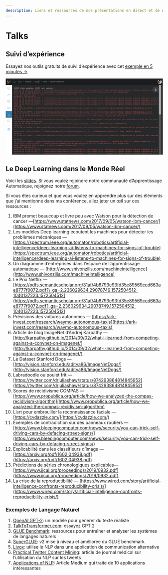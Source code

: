 ```yaml
---
description: Liens et ressources de nos présentations en direct et de nos conférences
---
```


# Talks

## Suivi d’expérience

Essayez nos outils gratuits de suivi d’expérience avec cet [exemple en 5 minutes →](https://colab.research.google.com/drive/1b-6qlB-NL51BAWamtenbVxp7ryUWQivV#scrollTo=bZpt5W2NNl6S)

![](../../.gitbook/assets/image%20%2876%29%20%283%29%20%284%29%20%286%29%20%283%29%20%284%29.png)

## Le Deep Learning dans le Monde Réel

Voici les [slides](https://storage.googleapis.com/wandb/CVP%20UCSD%20Deep%20Learning%20Real%20World.pdf). Si vous voulez rejoindre notre communauté d’Apprentissage Automatique, rejoignez notre [forum](http://wandb.me/slack).

Si vous êtes curieux et que vous voulez en apprendre plus sur des éléments que j’ai mentionné dans ma conférence, allez jeter un œil sur ces ressources :

1. IBM promet beaucoup et livre peu avec Watson pour la détection de cancer —[https://www.statnews.com/2017/09/05/watson-ibm-cancer/](https://www.statnews.com/2017/09/05/watson-ibm-cancer/)
2. Les modèles Deep learning écoutent les machines pour détecter les problèmes mécaniques —[https://spectrum.ieee.org/automaton/robotics/artificial-intelligence/deep-learning-ai-listens-to-machines-for-signs-of-trouble](https://spectrum.ieee.org/automaton/robotics/artificial-intelligence/deep-learning-ai-listens-to-machines-for-signs-of-trouble)
3. Un diagramme d’entreprises dans l’espace de l’apprentissage automatique — [http://www.shivonzilis.com/machineintelligence](http://www.shivonzilis.com/machineintelligence)
4. Le Prix Netflix — [https://pdfs.semanticscholar.org/31af/4b8793e93fd35e89569ccd663ae8777f0072.pdf?\_ga=2.236029634.29078749.1572504512-1040137223.1572504512](https://pdfs.semanticscholar.org/31af/4b8793e93fd35e89569ccd663ae8777f0072.pdf?_ga=2.236029634.29078749.1572504512-1040137223.1572504512)
5. Prévisions des voitures autonomes — [https://ark-invest.com/research/waymo-autonomous-taxis](https://ark-invest.com/research/waymo-autonomous-taxis)
6. Article de blog ImageNet d’Andrej Karpathy — [http://karpathy.github.io/2014/09/02/what-i-learned-from-competing-against-a-convnet-on-imagenet/](http://karpathy.github.io/2014/09/02/what-i-learned-from-competing-against-a-convnet-on-imagenet/)
7. Le Dataset Stanford Dogs — [http://vision.stanford.edu/aditya86/ImageNetDogs/](http://vision.stanford.edu/aditya86/ImageNetDogs/)
8. Labradoodle ou poulet frit — [https://twitter.com/drjuliashaw/status/874293864814845952](https://twitter.com/drjuliashaw/status/874293864814845952)
9. Scores de récidivisme COMPAS — [https://www.propublica.org/article/how-we-analyzed-the-compas-recidivism-algorithm](https://www.propublica.org/article/how-we-analyzed-the-compas-recidivism-algorithm)
10. L’art pour embrouiller la reconnaissance faciale — [https://cvdazzle.com/](https://cvdazzle.com/)
11. Exemples de contradiction sur des panneaux routiers — [https://www.bleepingcomputer.com/news/security/you-can-trick-self-driving-cars-by-defacing-street-signs/](https://www.bleepingcomputer.com/news/security/you-can-trick-self-driving-cars-by-defacing-street-signs/)
12. Explicabilité dans les classifieurs d’image — [https://arxiv.org/pdf/1602.04938.pdf](https://arxiv.org/pdf/1602.04938.pdf)
13. Prédictions de séries chronologiques explicables— [https://www.ijcai.org/proceedings/2019/0932.pdf](https://www.ijcai.org/proceedings/2019/0932.pdf)
14. La crise de la reproductibilité — [https://www.wired.com/story/artificial-intelligence-confronts-reproducibility-crisis/](https://www.wired.com/story/artificial-intelligence-confronts-reproducibility-crisis/)

### Exemples de Langage Naturel

1. [OpenAI GPT-2](https://openai.com/blog/better-language-models/): un modèle pour générer du texte réaliste
2. [TalkToTransformer.com](https://talktotransformer.com): essayez GPT 2
3. [GLUE Benchmark](https://gluebenchmark.com/): ressources pour entraîner et analyser les systèmes de langages naturels
4. [SuperGLUE](https://super.gluebenchmark.com/): v2 mise à niveau et améliorée du GLUE benchmark
5. [Livox](http://impact-transfer.org/zero/livox/): utilise le NLP dans une application de communication alternative
6. [Practical Twitter Content Mining](https://www.ncbi.nlm.nih.gov/pmc/articles/PMC3694275/): article de journal médical sur l’utilisation du NLP sur les tweets
7. [Applications of NLP](https://medium.com/@datamonsters/artificial-neural-networks-in-natural-language-processing-bcf62aa9151a): Article Medium qui traite de 10 applications intéressantes

